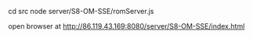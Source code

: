 cd src
node server/S8-OM-SSE/romServer.js 

open browser at http://86.119.43.169:8080/server/S8-OM-SSE/index.html
